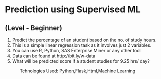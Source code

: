 <h1>Prediction using Supervised ML </h1>
<h2>(Level - Beginner)</h2>
<ol>
<li> Predict the percentage of an student based on the no. of study hours. 
<li> This is a simple linear regression task as it involves just 2 variables.
<li> You can use R, Python, SAS Enterprise Miner or any other tool 
<li> Data can be found at http://bit.ly/w-data
<li> What will be predicted score if a student studies for 9.25 hrs/ day? 
<ol>

Tchnologies Used:
Python,Flask,Html,Machine Learning
